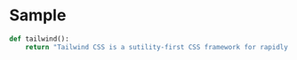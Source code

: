 # Sample

<!--snippet-->
<!--title: Testing-->
<!--descr: Testing the tailwind function-->

```python
def tailwind():
    return "Tailwind CSS is a sutility-first CSS framework for rapidly building custom designs."
```

<!--/snippet-->
